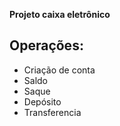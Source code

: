 <p><strong> Projeto caixa eletrônico</strong></p>

<h2>Operações:</h2>

<div>
<ul>
<li>Criação de conta<br></li>
<li>Saldo<br></li>
<li>Saque<br></li>
<li>Depósito<br></li>
<li>Transferencia</li>
</div>